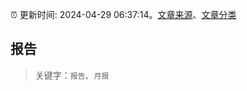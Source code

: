 :alarm_clock: 更新时间: 2024-04-29 06:37:14。[文章来源](/README.md)、[文章分类](/TAGS.md)

## 报告


> 关键字：`报告`、`月报`



